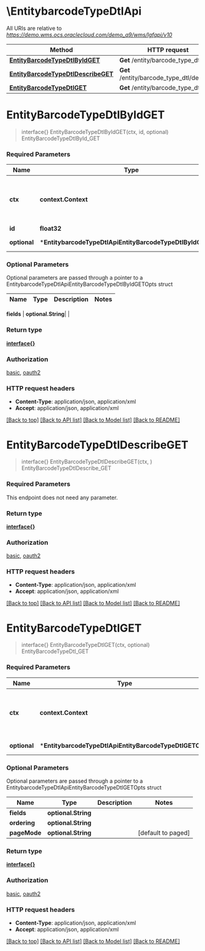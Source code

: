 # \EntitybarcodeTypeDtlApi

All URIs are relative to *https://demo.wms.ocs.oraclecloud.com/demo_a9/wms/lgfapi/v10*

Method | HTTP request | Description
------------- | ------------- | -------------
[**EntityBarcodeTypeDtlByIdGET**](EntitybarcodeTypeDtlApi.md#EntityBarcodeTypeDtlByIdGET) | **Get** /entity/barcode_type_dtl/{id} | EntityBarcodeTypeDtlById_GET
[**EntityBarcodeTypeDtlDescribeGET**](EntitybarcodeTypeDtlApi.md#EntityBarcodeTypeDtlDescribeGET) | **Get** /entity/barcode_type_dtl/describe | EntityBarcodeTypeDtlDescribe_GET
[**EntityBarcodeTypeDtlGET**](EntitybarcodeTypeDtlApi.md#EntityBarcodeTypeDtlGET) | **Get** /entity/barcode_type_dtl | EntityBarcodeTypeDtl_GET


# **EntityBarcodeTypeDtlByIdGET**
> interface{} EntityBarcodeTypeDtlByIdGET(ctx, id, optional)
EntityBarcodeTypeDtlById_GET



### Required Parameters

Name | Type | Description  | Notes
------------- | ------------- | ------------- | -------------
 **ctx** | **context.Context** | context for authentication, logging, cancellation, deadlines, tracing, etc.
  **id** | **float32**|  | 
 **optional** | ***EntitybarcodeTypeDtlApiEntityBarcodeTypeDtlByIdGETOpts** | optional parameters | nil if no parameters

### Optional Parameters
Optional parameters are passed through a pointer to a EntitybarcodeTypeDtlApiEntityBarcodeTypeDtlByIdGETOpts struct

Name | Type | Description  | Notes
------------- | ------------- | ------------- | -------------

 **fields** | **optional.String**|  | 

### Return type

[**interface{}**](interface{}.md)

### Authorization

[basic](../README.md#basic), [oauth2](../README.md#oauth2)

### HTTP request headers

 - **Content-Type**: application/json, application/xml
 - **Accept**: application/json, application/xml

[[Back to top]](#) [[Back to API list]](../README.md#documentation-for-api-endpoints) [[Back to Model list]](../README.md#documentation-for-models) [[Back to README]](../README.md)

# **EntityBarcodeTypeDtlDescribeGET**
> interface{} EntityBarcodeTypeDtlDescribeGET(ctx, )
EntityBarcodeTypeDtlDescribe_GET



### Required Parameters
This endpoint does not need any parameter.

### Return type

[**interface{}**](interface{}.md)

### Authorization

[basic](../README.md#basic), [oauth2](../README.md#oauth2)

### HTTP request headers

 - **Content-Type**: application/json, application/xml
 - **Accept**: application/json, application/xml

[[Back to top]](#) [[Back to API list]](../README.md#documentation-for-api-endpoints) [[Back to Model list]](../README.md#documentation-for-models) [[Back to README]](../README.md)

# **EntityBarcodeTypeDtlGET**
> interface{} EntityBarcodeTypeDtlGET(ctx, optional)
EntityBarcodeTypeDtl_GET



### Required Parameters

Name | Type | Description  | Notes
------------- | ------------- | ------------- | -------------
 **ctx** | **context.Context** | context for authentication, logging, cancellation, deadlines, tracing, etc.
 **optional** | ***EntitybarcodeTypeDtlApiEntityBarcodeTypeDtlGETOpts** | optional parameters | nil if no parameters

### Optional Parameters
Optional parameters are passed through a pointer to a EntitybarcodeTypeDtlApiEntityBarcodeTypeDtlGETOpts struct

Name | Type | Description  | Notes
------------- | ------------- | ------------- | -------------
 **fields** | **optional.String**|  | 
 **ordering** | **optional.String**|  | 
 **pageMode** | **optional.String**|  | [default to paged]

### Return type

[**interface{}**](interface{}.md)

### Authorization

[basic](../README.md#basic), [oauth2](../README.md#oauth2)

### HTTP request headers

 - **Content-Type**: application/json, application/xml
 - **Accept**: application/json, application/xml

[[Back to top]](#) [[Back to API list]](../README.md#documentation-for-api-endpoints) [[Back to Model list]](../README.md#documentation-for-models) [[Back to README]](../README.md)

